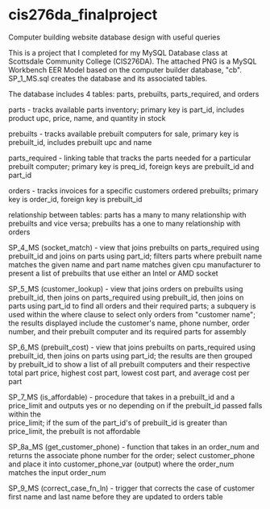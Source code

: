 # cis276da_finalproject
Computer building website database design with useful queries

This is a project that I completed for my MySQL Database class at Scottsdale Community College (CIS276DA).
The attached PNG is a MySQL Workbench EER Model based on the computer builder database, "cb".
SP_1_MS.sql creates the database and its associated tables.

The database includes 4 tables: parts, prebuilts, parts_required, and orders

parts - tracks available parts inventory; primary key is part_id, includes product upc, price, name, and quantity in stock

prebuilts - tracks available prebuilt computers for sale, primary key is prebuilt_id, includes prebuilt upc and name

parts_required - linking table that tracks the parts needed for a particular prebuilt computer; primary key is preq_id, foreign keys are prebuilt_id and part_id

orders - tracks invoices for a specific customers ordered prebuilts; primary key is order_id, foreign key is prebuilt_id

relationship between tables: parts has a many to many relationship with prebuilts and vice versa; prebuilts has a one to many relationship with orders

SP_4_MS (socket_match) - view that joins prebuilts on parts_required using prebuilt_id and joins on parts using part_id; filters parts where prebuilt name matches the given name and part name matches given cpu manufacturer to present a list of prebuilts that use either an Intel or AMD socket

SP_5_MS (customer_lookup) - view that joins orders on prebuilts using prebuilt_id, then joins on parts_required using prebuilt_id, then joins on parts using part_id to find all orders and their required parts; a subquery is used within the where clause to select only orders from "customer name"; the results displayed include the customer's name, phone number, order number, and their prebuilt computer and its required parts for assembly

SP_6_MS (prebuilt_cost) - view that joins prebuilts on parts_required using prebuilt_id, then joins on parts using part_id; the results are then grouped by prebuilt_id to show a list of all prebuilt computers and their respective total part price, highest cost part, lowest cost part, and average cost per part

SP_7_MS (is_affordable) - procedure that takes in a prebuilt_id and a price_limit and outputs yes or no depending on if the prebuilt_id passed falls within the            
                          price_limit; if the sum of the part_id's of prebuilt_id is greater than price_limit, the prebuilt is not affordable
                          
SP_8a_MS (get_customer_phone) - function that takes in an order_num and returns the associate phone number for the order; select customer_phone and place it into 
                                customer_phone_var (output) where the order_num matches the input order_num
                                
SP_9_MS (correct_case_fn_ln) - trigger that corrects the case of customer first name and last name before they are updated to orders table
